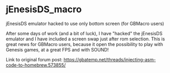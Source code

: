 # jEnesisDS_macro
jEnesisDS emulator hacked to use only bottom screen (for GBMacro users)

After some days of work (and a bit of luck), I have "hacked" the jEnesisDS emulator and I have included a screen swap just after rom selection.
This is great news for GBMacro users, because it open the possibility to play with Genesis games, at a great FPS and with SOUND!

Link to original forum post: https://gbatemp.net/threads/injecting-asm-code-to-homebrew.573855/

